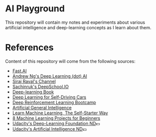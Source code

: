 # AI Playground

This repository will contain my notes and experiments about various artificial intelligence and 
deep-learning concepts as I learn about them. 

# References

Content of this repository will come from the following sources:

- [Fast.AI](https://fast.ai)
- [Andrew Ng's Deep Learning (dot) AI](https://www.deeplearning.ai)
- [Siraj Raval's Channel](https://www.youtube.com/channel/UCWN3xxRkmTPmbKwht9FuE5A)
- [Sachinruk's DeepSchool.IO](https://github.com/sachinruk/deepschool.io/)
- [Deep-learning Book](http://www.deeplearningbook.org/)
- [Deep Learning for Self-Driving Cars](https://selfdrivingcars.mit.edu/)
- [Deep Reinforcement Learning Bootcamp](https://people.eecs.berkeley.edu/~pabbeel/)
- [Artificial General Intelligence](https://agi.mit.edu/)
- [Learn Machine Learning, The Self-Starter Way](https://elitedatascience.com/learn-machine-learning)
- [8 Machine Learning Projects for Beginners](https://elitedatascience.com/machine-learning-projects-for-beginners)
- [Udacity's Deep-Learning Foundation ND](https://www.udacity.com/course/deep-learning-nanodegree-foundation--nd101):dollar:
- [Udacity's Artificial Intelligence ND](https://www.udacity.com/ai):dollar:
